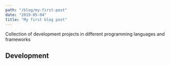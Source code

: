 ```yaml
---
path: "/blog/my-first-post"
date: "2019-05-04"
title: "My first blog post"
---
```


Collection of development projects in different programming languages and frameworks

## Development
 